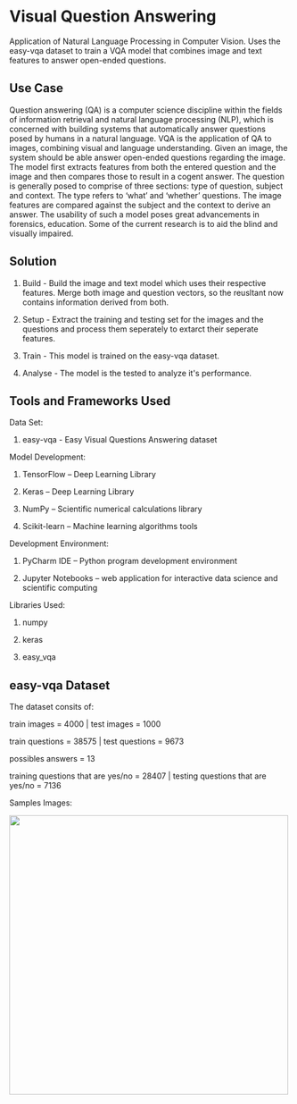 # Visual Question Answering
Application of Natural Language Processing in Computer Vision. Uses the easy-vqa dataset to train a VQA model that combines image and text features to answer open-ended questions.


## Use Case

Question answering (QA) is a computer science discipline within the fields of information retrieval and natural language processing (NLP), which is concerned with building systems that automatically answer questions posed by humans in a natural language. VQA is the application of QA to images, combining visual and language understanding. Given an image, the system should be able answer open-ended questions regarding the image. The model first extracts features from both the entered question and the image and then compares those to result in a cogent answer. The question is generally posed to comprise of three sections: type of question, subject and context. The type refers to ‘what’ and ‘whether’ questions. The image features are compared against the subject and the context to derive an answer. The usability of such a model poses great advancements in forensics, education. Some of the current research is to aid the blind and visually impaired.


## Solution

1. Build - Build the image and text model which uses their respective features. Merge both image and question vectors, so the reusltant now contains information derived from both.

2. Setup - Extract the training and testing set for the images and the questions and process them seperately to extarct their seperate features.

3. Train - This model is trained on the easy-vqa dataset.

4. Analyse -  The model is the tested to analyze it's performance.
  

## Tools and Frameworks Used

Data Set: 
  1. easy-vqa - Easy Visual Questions Answering dataset
  
Model Development:
  1. TensorFlow – Deep Learning Library
  
  2. Keras – Deep Learning Library
  
  3. NumPy – Scientific numerical calculations library
  
  4. Scikit-learn – Machine learning algorithms tools

Development Environment:
  1. PyCharm IDE – Python program development environment

  2. Jupyter Notebooks – web application for interactive data science and scientific computing 

Libraries Used:
  1. numpy
  
  2. keras

  3. easy_vqa


## easy-vqa Dataset

The dataset consits of:

train images = 4000 | test images = 1000

train questions = 38575 | test questions = 9673

possibles answers = 13

training questions that are yes/no = 28407 | testing questions that are yes/no = 7136

Samples Images: 

<img src="https://victorzhou.com/media/vqa-post/examples.png" width ="500" height ="500"/>
